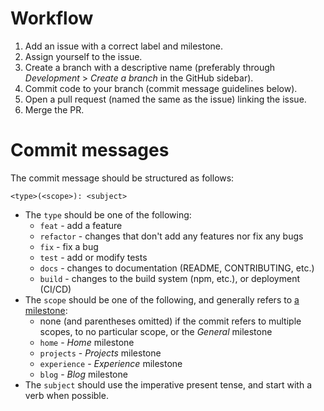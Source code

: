 # Workflow

1. Add an issue with a correct label and milestone.
2. Assign yourself to the issue.
3. Create a branch with a descriptive name (preferably through _Development_ > _Create a branch_ in the GitHub sidebar).
4. Commit code to your branch (commit message guidelines below).
5. Open a pull request (named the same as the issue) linking the issue.
6. Merge the PR.

# Commit messages

The commit message should be structured as follows:

```
<type>(<scope>): <subject>
```

- The `type` should be one of the following:
  - `feat` - add a feature
  - `refactor` - changes that don't add any features nor fix any bugs
  - `fix` - fix a bug
  - `test` - add or modify tests
  - `docs` - changes to documentation (README, CONTRIBUTING, etc.)
  - `build` - changes to the build system (npm, etc.), or deployment (CI/CD)
- The `scope` should be one of the following, and generally refers to [a milestone](https://github.com/tchojnacki/tchojnacki-dev/milestones):
  - none (and parentheses omitted) if the commit refers to multiple scopes, to no particular scope, or the _General_ milestone
  - `home` - _Home_ milestone
  - `projects` - _Projects_ milestone
  - `experience` - _Experience_ milestone
  - `blog` - _Blog_ milestone
- The `subject` should use the imperative present tense, and start with a verb when possible.
